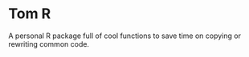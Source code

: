 # Tom R
A personal R package full of cool functions to save time on copying or rewriting common code.
